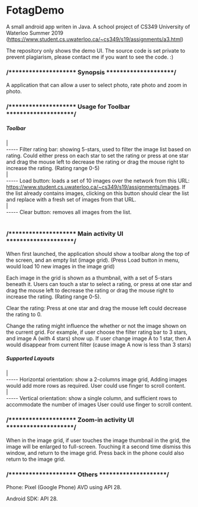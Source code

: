 # FotagDemo

A small android app writen in Java. A school project of CS349 University of Waterloo Summer 2019  (https://www.student.cs.uwaterloo.ca/~cs349/s19/assignments/a3.html)

The repository only shows the demo UI. The source code is set private to prevent plagiarism, please contact me if you want to see the code. :)

### /******************** Synopsis ********************/

A  application that can allow a user to select photo, rate photo and zoom in photo.


### /******************** Usage for Toolbar ********************/

##### Toolbar<br />
  |<br />
  ----- Filter rating bar: showing 5-stars, used to filter the image list based on rating. Could either press on each star to set the rating or press at one star and drag the mouse left to decrease the rating or drag the mouse right to increase the rating. (Rating range 0-5)<br />
  |<br />
  ----- Load button: loads a set of 10 images over the network from this URL: https://www.student.cs.uwaterloo.ca/~cs349/s19/assignments/images. If the list already contains images, clicking on this button should clear the list and replace with a fresh set of images from that URL.<br />
  |<br />
  ----- Clear button: removes all images from the list.<br />
  <br />

### /******************** Main activity UI ********************/

When first launched, the application should show a toolbar along the top of the screen, and an empty list (image grid).
(Press Load button in menu, would load 10 new images in the image grid)

Each image in the grid is shown as a thumbnail, with a set of 5-stars beneath it. Users can touch a star to select a rating, or press at one star and drag the mouse left to decrease the rating or drag the mouse right to increase the rating. (Rating range 0-5). 

Clear the rating: Press at one star and drag the mouse left could decrease the rating to 0.

Change the rating might influence the whether or not the image shown on the current grid. For example, if user choose the filter rating bar to 3 stars, and image A (with 4 stars) show up. If user change image A to 1 star, then A would disappear from current filter (cause image A now is less than 3 stars)


##### Supported Layouts<br />
  |<br />
  ----- Horizontal orientation: show a 2-columns image grid, Adding images would add more rows as required. User could use finger to scroll content.<br />
  |<br />
  ----- Vertical orientation: show a single column, and sufficient rows to accommodate the number of images User could use finger to scroll content.<br />


### /******************** Zoom-in activity UI ********************/

When in the image grid, if user touches the image thumbnail in the grid, the image will be enlarged to full-screen. Touching it a second time dismiss this window, and return to the image grid. Press back in the phone could also return to the image grid.



### /******************** Others ********************/

Phone: Pixel (Google Phone) AVD using API 28.

Android SDK: API 28.
